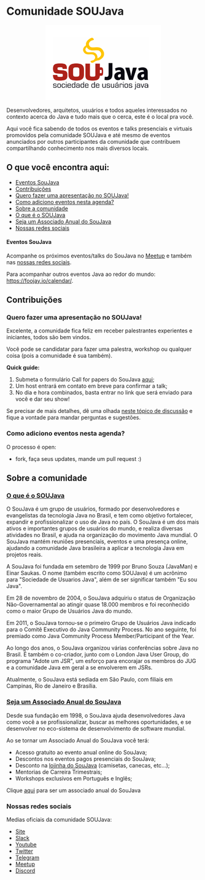# Comunidade SOUJava

<p align="center">
    <img src="assets/logo/soujava.png" width="300px" alt="SouJava Logo">
</p>
Desenvolvedores, arquitetos, usuários e todos aqueles interessados no contexto acerca do Java e tudo mais que o cerca, este é o local pra você.

Aqui você fica sabendo de todos os eventos e talks presenciais e virtuais promovidos pela comunidade SOUJava e até mesmo de eventos anunciados por outros participantes da comunidade que contribuem compartilhando conhecimento nos mais diversos locais.

## O que você encontra aqui:
- [Eventos SouJava](#eventos-soujava)
- [Contribuições](#contribuições)
- [Quero fazer uma apresentação no SOUJava!](#quero-fazer-uma-apresentação-no-soujava)
- [Como adiciono eventos nesta agenda?](#como-adiciono-eventos-nesta-agenda)
- [Sobre a comunidade](#sobre-a-comunidade)
- [O que é o SOUJava](#o-que-é-o-soujava)
- [Seja um Associado Anual do SouJava](#seja-um-associado-anual-do-soujava)
- [Nossas redes sociais](#nossas-redes-sociais)


#### Eventos SouJava

Acompanhe os próximos eventos/talks do SouJava no [Meetup](https://www.meetup.com/soujava/) e também nas [nossas redes sociais](#nossas-redes-sociais).

Para acompanhar outros eventos Java ao redor do mundo: https://foojay.io/calendar/.

## Contribuições

### Quero fazer uma apresentação no SOUJava!

Excelente, a comunidade fica feliz em receber palestrantes experientes e iniciantes, todos são bem vindos.

Você pode se candidatar para fazer uma palestra, workshop ou qualquer coisa (pois a comunidade é sua também).

**Quick guide:**
1. Submeta o formulário Call for papers do SouJava [aqui](https://forms.gle/LXshTYug9KzpkcAc6);
2. Um host entrará em contato em breve para confirmar a talk;
3. No dia e hora combinados, basta entrar no link que será enviado para você e dar seu show!

Se precisar de mais detalhes, dê uma olhada [neste tópico de discussão](https://github.com/soujava/comunidade/discussions/1) e fique a vontade para mandar perguntas e sugestões.

### Como adiciono eventos nesta agenda?

O processo é open: 
- fork, faça seus updates, mande um pull request :)

## Sobre a comunidade

### [O que é o SOUJava](#whatis)

O SouJava é um grupo de usuários, formado por desenvolvedores e evangelistas da tecnologia Java no Brasil, e tem como objetivo fortalecer, expandir e profissionalizar o uso de Java no país. O SouJava é um dos mais ativos e importantes grupos de usuários do mundo, e realiza diversas atividades no Brasil, e ajuda na organização do movimento Java mundial. O SouJava mantém reuniões presenciais, eventos e uma presença online, ajudando a comunidade Java brasileira a aplicar a tecnologia Java em projetos reais.

A SouJava foi fundada em setembro de 1999 por Bruno Souza (JavaMan) e Einar Saukas. O nome (também escrito como SOUJava) é um acrônimo para "Sociedade de Usuarios Java", além de ser significar também "Eu sou Java".

Em 28 de novembro de 2004, o SouJava adquiriu o status de Organização Não-Governamental ao atingir quase 18.000 membros e foi reconhecido como o maior Grupo de Usuários Java do mundo.

Em 2011, o SouJava tornou-se o primeiro Grupo de Usuários Java indicado para o Comitê Executivo do Java Community Process. No ano seguinte, foi premiado como Java Community Process Member/Participant of the Year.

Ao longo dos anos, o SouJava organizou várias conferências sobre Java no Brasil. É também o co-criador, junto com o London Java User Group, do programa "Adote um JSR", um esforço para encorajar os membros do JUG e a comunidade Java em geral a se envolverem em JSRs.

Atualmente, o SouJava está sediada em São Paulo, com filiais em Campinas, Rio de Janeiro e Brasília.

### [Seja um Associado Anual do SouJava](#apoiador)

Desde sua fundação em 1998, o SouJava ajuda desenvolvedores Java como você a se profissionalizar, buscar as melhores oportunidades, e se desenvolver no eco-sistema de desenvolvimento de software mundial.

Ao se tornar um Associado Anual do SouJava você terá:
 - Acesso gratuito ao evento anual online do SouJava;
 - Descontos nos eventos pagos presenciais do SouJava;
 - Desconto na [lojinha do SouJava](https://loja.soujava.org.br/) (camisetas, canecas, etc...);
 - Mentorias de Carreira Trimestrais;
 - Workshops exclusivos em Português e Inglês;
 
Clique [aqui](https://soujava.orbitlearn.online/) para ser um associado anual do SouJava

### Nossas redes sociais

Medias oficiais da comunidade SOUJava:
- [Site](http://SouJava.org.br)
- [Slack](http://javadevbr.herokuapp.com/)
- [Youtube](https://youtube.com/soujava)
- [Twitter](https://twitter.com/soujava)
- [Telegram](https://t.me/soujavabr)
- [Meetup](https://www.meetup.com/pt-BR/SouJava/)
- [Discord](https://discord.gg/eAARnH7yrG)
